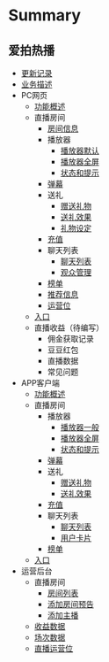 # Summary

## 爱拍热播
* [更新记录](log.md)
* [业务描述](readme.md)
* PC网页
    * [功能概述](pc/overview.md)
    * 直播房间
        * [房间信息](pc/roomadmin.md)
        * 播放器
            * [播放器默认](pc/player.md)
            * [播放器全屏](pc/playerfs.md)
            * [状态和提示](pc/status.md)
        * [弹幕](pc/danmaku.md)
        * 送礼
            * [赠送礼物](pc/gift.md)
            * [送礼效果](pc/gifteffect.md)
            * [礼物设定](pc/giftdesign.md)
        * [充值](pc/charge.md)
        * 聊天列表
            * [聊天列表](pc/chatlist.md)
            * [观众管理](pc/usermanage.md)
        * [榜单](pc/ranking.md)
        * [推荐信息](pc/recommend.md)
        * [运营位](pc/operations.md)
    * [入口](pc/entrance.md)
    * 直播收益（待编写）
        * 佣金获取记录
        * 豆豆红包
        * 直播数据
        * 常见问题
* APP客户端
    * [功能概述](app/overview.md)
    * 直播房间
        * 播放器
            * [播放器一般](app/player.md)
            * [播放器全屏](app/playerfullscreen.md)
            * [状态和提示](app/status.md)
        * [弹幕](app/danmaku.md)
        * 送礼
            * [赠送礼物](app/gift.md)
            * [送礼效果](app/gifteffect.md)
        * [充值](app/charge.md)
        * 聊天列表
            * [聊天列表](app/chat.md)
            * [用户卡片](app/userinfo.md)
        * [榜单](app/ranking.md)
    * [入口](app/entrance.md)
* 运营后台
    * 直播房间
        * [房间列表](console/roomlist.md)
        * [添加房间预告](console/roomnotice.md)
        * [添加主播](console/newanchor.md)
    * [收益数据](console/earning.md)
    * [场次数据](console/livedata.md)
    * [直播运营位](console/operations-area.md)

